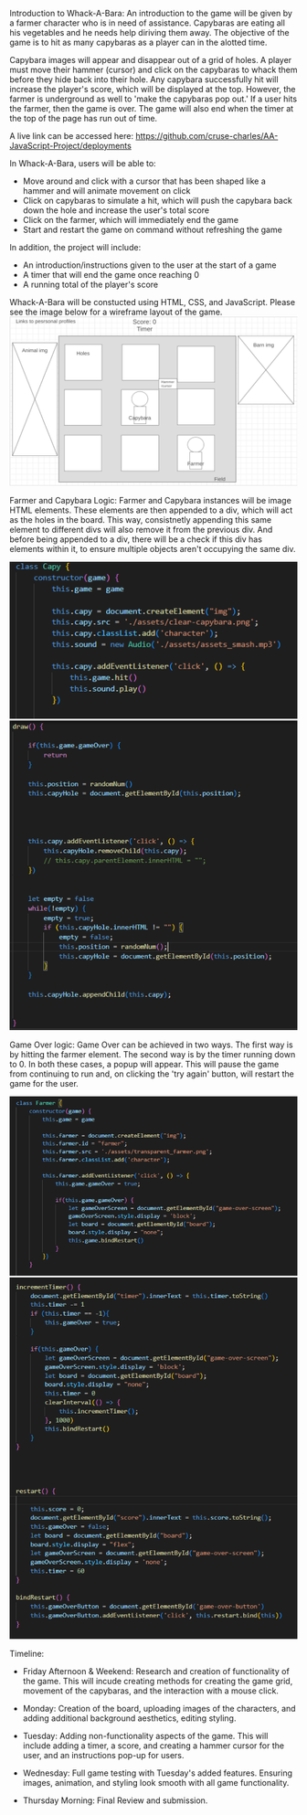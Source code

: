Introduction to Whack-A-Bara:
An introduction to the game will be given by a farmer character who is in need of assistance. Capybaras are eating all his vegetables and he needs help diriving them away. The objective of the game is to hit as many capybaras as a player can in the alotted time. 
    
Capybara images will appear and disappear out of a grid of holes. A player must move their hammer (cursor) and click on the capybaras to whack them before they hide back into their hole. Any capybara successfully hit will increase the player's score, which will be displayed at the top. However, the farmer is underground as well to 'make the capybaras pop out.' If a user hits the farmer, then the game is over. The game will also end when the timer at the top of the page has run out of time.

A live link can be accessed here: https://github.com/cruse-charles/AA-JavaScript-Project/deployments


In Whack-A-Bara, users will be able to:

* Move around and click with a cursor that has been shaped like a hammer and will animate movement on click
* Click on capybaras to simulate a hit, which will push the capybara back down the hole and increase the user's total score
* Click on the farmer, which will immediately end the game 
* Start and restart the game on command without refreshing the game

In addition, the project will include:

* An introduction/instructions given to the user at the start of a game
* A timer that will end the game once reaching 0
* A running total of the player's score



Whack-A-Bara will be constucted using HTML, CSS, and JavaScript. Please see the image below for a wireframe layout of the game.
![wireframe](./assets/wireframe.PNG)


Farmer and Capybara Logic:
Farmer and Capybara instances will be image HTML elements. These elements are then appended to a div, which will act as the holes in the board. This way, consistnetly appending this same element to different divs will also remove it from the previous div. And before being appended to a div, there will be a check if this div has elements within it, to ensure multiple objects aren't occupying the same div.

![alt-img](./readme/capybara-constructor.PNG) ![alt-img](./readme/draw.PNG) 


Game Over logic:
Game Over can be achieved in two ways. The first way is by hitting the farmer element. The second way is by the timer running down to 0. In both these cases, a popup will appear. This will pause the game from continuing to run and, on clicking the 'try again' button, will restart the game for the user.

![alt-img](./readme/farmer-constructor.PNG) ![alt-img](./readme/timer-and-restart.PNG)


Timeline:

* Friday Afternoon & Weekend: Research and creation of functionality of the game. This will incude creating methods for creating the game grid, movement of the capybaras, and the interaction with a mouse click.

* Monday: Creation of the board, uploading images of the characters, and adding additional background aesthetics, editing styling.

* Tuesday: Adding non-functionality aspects of the game. This will include adding a timer, a score, and creating a hammer cursor for the user, and an instructions pop-up for users.

* Wednesday: Full game testing with Tuesday's added features. Ensuring images, animation, and styling look smooth with all game functionality.

* Thursday Morning: Final Review and submission.
